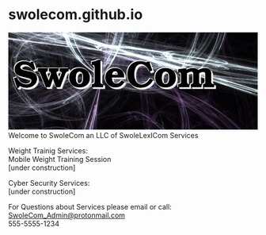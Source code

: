 # swolecom.github.io
<img src="swolecom_logo_min.png"/><br>
Welcome to SwoleCom an LLC of SwoleLexICom Services

Weight Trainig Services:<br>
Mobile Weight Training Session <br>
[under construction]

Cyber Security Services:<br>
[under construction]

For Questions about Services please email or call:<br>
<a href="SwoleCom_Admin@protonmail.com">SwoleCom_Admin@protonmail.com</a> <br>
555-5555-1234
